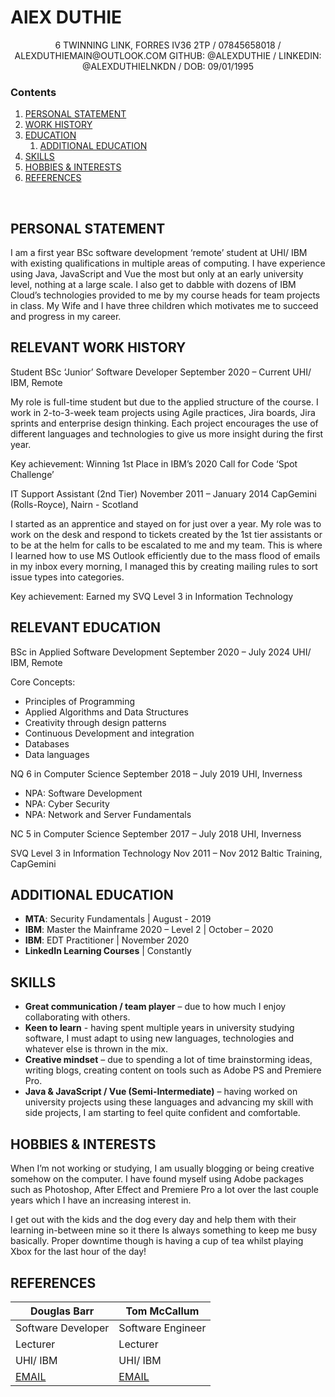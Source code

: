 # AlEX DUTHIE
<p align="center">
    6 TWINNING LINK, FORRES IV36 2TP / 07845658018 / ALEXDUTHIEMAIN@OUTLOOK.COM
    GITHUB: @ALEXDUTHIE / LINKEDIN: @ALEXDUTHIELNKDN / DOB: 09/01/1995
</p>


### Contents
1. [PERSONAL STATEMENT](#personal-statement)
1. [WORK HISTORY](#work-history)
1. [EDUCATION](#relevant-education)
    1. [ADDITIONAL EDUCATION](#additional-education)
1. [SKILLS](#skills)
1. [HOBBIES & INTERESTS](#hobbies)
1. [REFERENCES](#references)

 
## PERSONAL STATEMENT
 
I am a first year BSc software development ‘remote’ student at UHI/ IBM with existing qualifications in multiple areas of computing. I have experience using Java, JavaScript and Vue the most but only at an early university level, nothing at a large scale. I also get to dabble with dozens of IBM Cloud’s technologies provided to me by my course heads for team projects in class. My Wife and I have three children which motivates me to succeed and progress in my career. 



## RELEVANT WORK HISTORY

Student BSc ‘Junior’ Software Developer	September 2020 – Current
UHI/ IBM, Remote		

My role is full-time student but due to the applied structure of the course. I work in 2-to-3-week team projects using Agile practices, Jira boards, Jira sprints and enterprise design thinking. Each project encourages the use of different languages and technologies to give us more insight during the first year.

Key achievement: Winning 1st Place in IBM’s 2020 Call for Code ‘Spot Challenge’

IT Support Assistant (2nd Tier)	November 2011 – January 2014
CapGemini (Rolls-Royce), Nairn - Scotland		

I started as an apprentice and stayed on for just over a year. My role was to work on the desk and respond to tickets created by the 1st tier assistants or to be at the helm for calls to be escalated to me and my team. This is where I learned how to use MS Outlook efficiently due to the mass flood of emails in my inbox every morning, I managed this by creating mailing rules to sort issue types into categories.

Key achievement: Earned my SVQ Level 3 in Information Technology
 
## RELEVANT EDUCATION

BSc in Applied Software Development	September 2020 – July 2024
UHI/ IBM, Remote		

Core Concepts: 
-	Principles of Programming
-	Applied Algorithms and Data Structures
-	Creativity through design patterns
-	Continuous Development and integration
-	Databases
-	Data languages
 
NQ 6 in Computer Science	September 2018 – July 2019
UHI, Inverness		

-	NPA: Software Development
-	NPA: Cyber Security
-	NPA: Network and Server Fundamentals

NC 5 in Computer Science	September 2017 – July 2018
UHI, Inverness		

SVQ Level 3 in Information Technology	Nov 2011 – Nov 2012
Baltic Training, CapGemini		


## ADDITIONAL EDUCATION

* **MTA**: Security Fundamentals | August - 2019 
* **IBM**: Master the Mainframe 2020 – Level 2 | October – 2020
* **IBM**: EDT Practitioner | November 2020
* **LinkedIn Learning Courses** | Constantly 
 
## SKILLS

* **Great communication / team player** – due to how much I enjoy collaborating with others.
* **Keen to learn** - having spent multiple years in university studying software, I must adapt to using new languages, technologies and whatever else is thrown in the mix.
* **Creative mindset** – due to spending a lot of time brainstorming ideas, writing blogs, creating content on tools such as Adobe PS and Premiere Pro. 
* **Java & JavaScript / Vue (Semi-Intermediate)** – having worked on university projects using these languages and advancing my skill with side projects, I am starting to feel quite confident and comfortable. 


## HOBBIES & INTERESTS

When I’m not working or studying, I am usually blogging or being creative somehow on the computer. I have found myself using Adobe packages such as Photoshop, After Effect and Premiere Pro a lot over the last couple years which I have an increasing interest in.

I get out with the kids and the dog every day and help them with their learning in-between mine so it there Is always something to keep me busy basically. Proper downtime though is having a cup of tea whilst playing Xbox for the last hour of the day!


## REFERENCES

| Douglas Barr | Tom McCallum |
|--------------|--------------|
| Software Developer | Software Engineer |
| Lecturer | Lecturer |
| UHI/ IBM | UHI/ IBM |
| [EMAIL](mailto:douglas.barr@me.com?subject=Alex%20Duthie%20Reference) | [EMAIL](mo04tm@uhi.ac.uk?subject=Alex%20Duthie%20Reference) |
